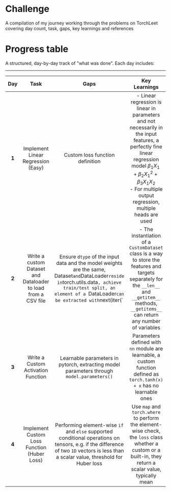# Challenge
A compilation of my journey working through the problems on TorchLeet covering day count, task, gaps, key learnings and references

# Progress table

A structured, day-by-day track of "what was done". Each day includes:

---

| **Day** | **Task** | **Gaps** | **Key Learnings** | **Resource Suggestions**|
|:------:|:-----:|:--------:|:-------:|:---:|
| **1**  | Implement Linear Regression (Easy)| Custom loss function definition |- Linear regression is linear in parameters and not necessarily in the input features, a perfectly fine linear regression model $\beta _1 X_1 + \beta _2 {X_1}^2 + \beta_3 X_1 X_2$ <br /> - For multiple output regression, multiple heads are used | |
|**2**| Write a custom Dataset and Dataloader to load from a CSV file| Ensure `dtype` of the input data and the model weights are the same, Dataset` and `DataLoader` reside in `torch.utils.data`, achieve train/test split, an element of a `DataLoader` can be extracted with `next(iter(` |- The instantiation of a `CustomDataset` class is a way to store the features and targets separately for the `__len__` and `__getitem__` methods, `__getitems__` can return any number of variables|[Pytorch official documentation](https://pytorch.org/tutorials/beginner/basics/data_tutorial.html)|
|**3**| Write a Custom Activation Function| Learnable parameters in pytorch, extracting model parameters through `model.parameters()`| Parameters defined with `nn` module are learnable, a custom function defined as `torch.tanh(x) + x` has no learnable ones||
|**4**| Implement Custom Loss Function (Huber Loss) | Performing element-wise `if` and `else` supported conditional operations on tensors, e.g. if the difference of two `1D` vectors is less than a scalar value, threshold for Huber loss| Use `map` and `torch.where` to perform the element-wise check, the `loss` class whether a custom or a built-in, they return a scalar value, typically mean|[Pytorch.where](https://pytorch.org/docs/stable/generated/torch.where.html)|
